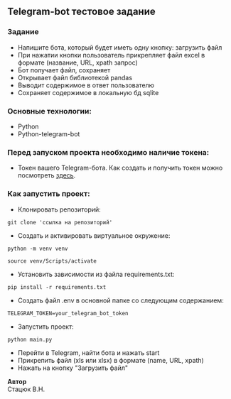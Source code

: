 ## Telegram-bot тестовое задание

### Задание
 - Напишите бота, который будет иметь одну кнопку: загрузить файл
 - При нажатии кнопки пользователь прикрепляет файл excel в формате (название, URL, xpath запрос)
 - Бот получает файл, сохраняет
 - Открывает файл библиотекой pandas
 - Выводит содержимое в ответ пользователю
 - Сохраняет содержимое в локальную бд sqlite

### Основные технологии:
* Python
* Python-telegram-bot

### Перед запуском проекта необходимо наличие токена:
 - Токен вашего Telegram-бота.
    Как создать и получить токен можно посмотреть [здесь](https://core.telegram.org/bots).

### Как запустить проект:
 -  Клонировать репозиторий:

```
git clone 'ссылка на репозиторий'
```

 -  Cоздать и активировать виртуальное окружение:

``` 
python -m venv venv 
```  
``` 
source venv/Scripts/activate 
```

 -  Установить зависимости из файла requirements.txt:

```
pip install -r requirements.txt
```

 -  Создать файл .env в основной папке со следующим содержанием:

```
TELEGRAM_TOKEN=your_telegram_bot_token
```

 -  Запустить проект:

```
python main.py
```
 - Перейти в Telegram, найти бота и нажать start
 - Прикрепить файл (xls или xlsx) в формате (name, URL, xpath)
 - Нажать на кнопку "Загрузить файл"

**Автор**  
Стацюк В.Н.
